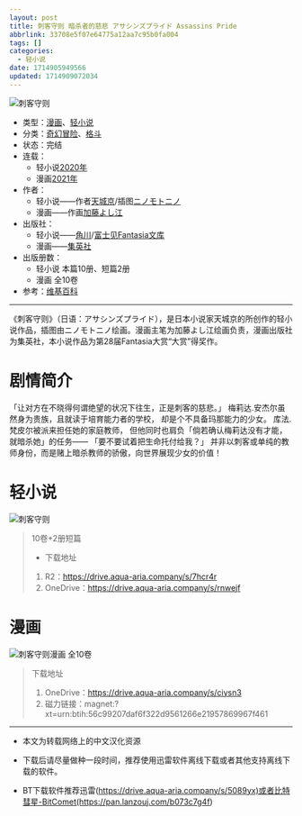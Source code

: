 ```yaml
---
layout: post
title: 刺客守则 暗杀者的慈悲 アサシンズプライド Assassins Pride
abbrlink: 33708e5f07e64775a12aa7c95b0fa004
tags: []
categories:
  - 轻小说
date: 1714905949566
updated: 1714909072034
---
```


![刺客守则](https://img.20000207.xyz/file/cd3ebca783a5ddb8f02d5.jpg)

- 类型：[漫画](/index.php/category/漫画)、[轻小说](/index.php/category/轻小说)
- 分类：[奇幻冒险](/index.php/category/奇幻冒险)、[格斗](/index.php/category/格斗)
- 状态：完结
- 连载：
  - 轻小说[2020年](/index.php/category/2010年)
  - 漫画[2021年](/index.php/category/2011年)
- 作者：
  - 轻小说——作者[天城京](/index.php/category/天城京)/插图[ニノモトニノ](/index.php/category/ニノモトニノ)
  - 漫画——作画[加藤よし江](/index.php/category/加藤よし江)
- 出版社：
  - 轻小说——[角川](/index.php/category/角川)/[富士见Fantasia文库](/index.php/category/富士见Fantasia文库)
  - 漫画——[集英社](/index.php/category/集英社)
- 出版册数：
  - 轻小说 本篇10册、短篇2册
  - 漫画 全10卷
- 参考：[维基百科](https://zh.wikipedia.org/wiki/刺客守则)

***

《刺客守则》（日语：アサシンズプライド），是日本小说家天城京的所创作的轻小说作品，插图由ニノモトニノ绘画。漫画主笔为加藤よし江绘画负责，漫画出版社为集英社，本小说作品为第28届Fantasia大赏“大赏”得奖作。

# 剧情简介

「让对方在不晓得何谓绝望的状况下往生，正是刺客的慈悲。」 梅莉达.安杰尔虽然身为贵族，且就读于培育能力者的学校， 却是个不具备玛那能力的少女。 库法.梵皮尔被派来担任她的家庭教师， 但他同时也肩负「倘若确认梅莉达没有才能，就暗杀她」的任务—— 「要不要试着把生命托付给我？」 并非以刺客或单纯的教师身份，而是赌上暗杀教师的骄傲，向世界展现少女的价值！

# 轻小说

![刺客守则](https://img.20000207.xyz/file/cd3ebca783a5ddb8f02d5.jpg)

> 10卷+2册短篇
>
> - 下载地址
>
> 1. R2：<https://drive.aqua-aria.company/s/7hcr4r>
> 2. OneDrive：<https://drive.aqua-aria.company/s/rnwejf>

# 漫画

![刺客守则漫画](https://img.20000207.xyz/file/02879a108fe6d248e6eb8.jpg)
全10卷

> 下载地址
>
> 1. OneDrive：<https://drive.aqua-aria.company/s/ciysn3>
> 2. 磁力链接：magnet:?xt=urn:btih:56c99207daf6f322d9561266e21957869967f461

***

- 本文为转载网络上的中文汉化资源

- 下载后请尽量做种一段时间，推荐使用迅雷软件离线下载或者其他支持离线下载的软件。

- BT下载软件推荐迅雷(<https://drive.aqua-aria.company/s/5089yx)或者比特彗星-BitComet(https://pan.lanzouj.com/b073c7g4f>)
